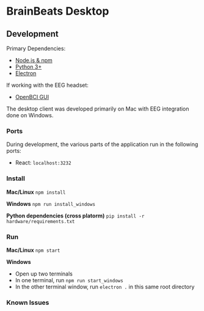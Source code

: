 # BrainBeats Desktop

## Development

Primary Dependencies:

- [Node.js & npm](https://nodejs.org/en/)
- [Python 3+](https://www.python.org/)
- [Electron](https://www.electronjs.org/)

If working with the EEG headset:

- [OpenBCI GUI](https://openbci.com/index.php/downloads)

The desktop client was developed primarily on Mac with EEG integration done on Windows.

### Ports

During development, the various parts of the application run in the following ports:

- React: `localhost:3232`

### Install

**Mac/Linux**
`npm install`

**Windows**
`npm run install_windows`

**Python dependencies (cross platorm)**
`pip install -r hardware/requirements.txt`

### Run

**Mac/Linux**
`npm start`

**Windows**

- Open up two terminals
- In one terminal, run `npm run start_windows`
- In the other terminal window, run `electron .` in this same root directory

### Known Issues
